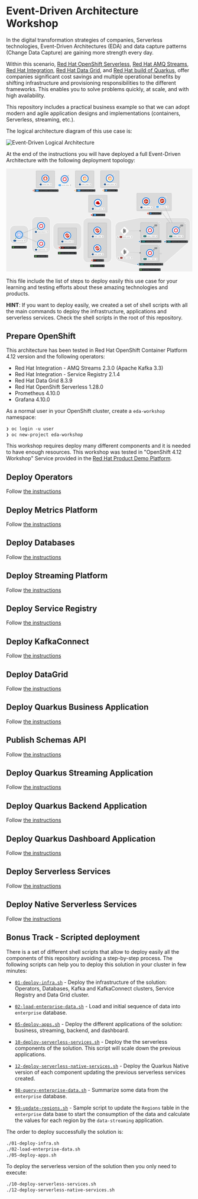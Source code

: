 # Event-Driven Architecture Workshop

In the digital transformation strategies of companies, Serverless technologies, Event-Driven Architectures (EDA)
and data capture patterns (Change Data Capture) are gaining more strength every day.
 
Within this scenario, [Red Hat OpenShift Serverless](https://www.openshift.com/learn/topics/serverless),
[Red Hat AMQ Streams](https://www.redhat.com/en/technologies/jboss-middleware/amq),
[Red Hat Integration](https://www.redhat.com/en/products/integration),
[Red Hat Data Grid](https://www.redhat.com/en/technologies/jboss-middleware/data-grid),
and [Red Hat build of Quarkus](https://access.redhat.com/products/quarkus), offer companies
significant cost savings and multiple operational benefits by shifting infrastructure and
provisioning responsibilities to the different frameworks. This enables you
to solve problems quickly, at scale, and with high availability.

This repository includes a practical business example so that we can adopt modern and agile application
designs and implementations (containers, Serverless, streaming, etc.).

The logical architecture diagram of this use case is:

![Event-Driven Logical Architecture](./img/eda-logical-architecture.png "Event-Driven Logical Architecture")

At the end of the instructions you will have deployed a full Event-Driven Architecture with the
following deployment topology:

![Event-Driven Physical Architecture](./img/eda-physical-architecture.png "Event-Driven Physical Architecture in OpenShift")

This file include the list of steps to deploy easily this use case for your learning and testing efforts
about these amazing technologies and products.

**HINT**: If you want to deploy easily, we created a set of shell scripts with all the main
commands to deploy the infrastructure, applications and serverless services. Check the shell scripts in
the root of this repository.

## Prepare OpenShift

This architecture has been tested in Red Hat OpenShift Container Platform 4.12 version and the following
operators:

* Red Hat Integration - AMQ Streams 2.3.0 (Apache Kafka 3.3)
* Red Hat Integration - Service Registry 2.1.4
* Red Hat Data Grid 8.3.9
* Red Hat OpenShift Serverless 1.28.0
* Prometheus 4.10.0
* Grafana 4.10.0

As a normal user in your OpenShift cluster, create a ```eda-workshop``` namespace:

```shell
❯ oc login -u user
❯ oc new-project eda-workshop
```

This workshop requires deploy many different components and
it is needed to have enough resources. This workshop was
tested in "OpenShift 4.12 Workshop" Service provided
in the [Red Hat Product Demo Platform](https://demo.redhat.com/).

## Deploy Operators

Follow [the instructions](./01-operators/README.md)

## Deploy Metrics Platform

Follow [the instructions](./02-metrics/README.md)

## Deploy Databases

Follow [the instructions](./03-databases/README.md)

## Deploy Streaming Platform

Follow [the instructions](./04-kafka/README.md)

## Deploy Service Registry

Follow [the instructions](./05-service-registry/README.md)

## Deploy KafkaConnect

Follow [the instructions](./06-kafka-connect/README.md)

## Deploy DataGrid

Follow [the instructions](./07-datagrid/README.md)

## Deploy Quarkus Business Application

Follow [the instructions](./08-quarkus-business-app/README.md)

## Publish Schemas API

Follow [the instructions](./09-event-schemas-api/README.md)

## Deploy Quarkus Streaming Application

Follow [the instructions](./10-quarkus-streaming/README.md)

## Deploy Quarkus Backend Application

Follow [the instructions](./11-quarkus-backend/README.md)

## Deploy Quarkus Dashboard Application

Follow [the instructions](./12-quarkus-dashboard/README.md)

## Deploy Serverless Services

Follow [the instructions](./14-serverless/README.md)

## Deploy Native Serverless Services

Follow [the instructions](./15-native-services/README.md)

## Bonus Track - Scripted deployment

There is a set of different shell scripts that allow to deploy easily all the
components of this repository avoiding a step-by-step process. The following
scripts can help you to deploy this solution in your cluster in few minutes:

* [`01-deploy-infra.sh`](./01-deploy-infra.sh) - Deploy the infrastructure of
the solution: Operators, Databases, Kafka and KafkaConnect clusters, Service Registry
and Data Grid cluster.

* [`02-load-enterprise-data.sh`](./02-load-enterprise-data.sh) - Load and initial sequence
of data into `enterprise` database.

* [`05-deploy-apps.sh`](./05-deploy-apps.sh) - Deploy the different applications of
the solution: business, streaming, backend, and dashboard.

* [`10-deploy-serverless-services.sh`](./10-deploy-serverless-services.sh) - Deploy the
the serverless components of the solution. This script will scale down the previous
applications.

* [`12-deploy-serverless-native-services.sh`](./12-deploy-serverless-native-services.sh) - Deploy
the Quarkus Native version of each component updating the previous serverless services created.

* [`98-query-enterprise-data.sh`](./98-query-enterprise-data.sh) - Summarize some data from the
`enterprise` database.

* [`99-update-regions.sh`](./99-update-regions.sh) - Sample script to update the `Regions`
table in the `enterprise` data base to start the consumption of the data and calculate
the values for each region by the `data-streaming` application.

The order to deploy successfully the solution is:

```shell
./01-deploy-infra.sh
./02-load-enterprise-data.sh
./05-deploy-apps.sh
```

To deploy the serverless version of the solution then you only need to execute:

```shell
./10-deploy-serverless-services.sh
./12-deploy-serverless-native-services.sh
```
